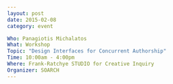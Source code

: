 ```yaml
---
layout: post
date: 2015-02-08
category: event

Who: Panagiotis Michalatos
What: Workshop
Topic: "Design Interfaces for Concurrent Authorship"
Time: 10:00am - 4:00pm
Where: Frank-Ratchye STUDIO for Creative Inquiry
Organizer: SOARCH
---
```

